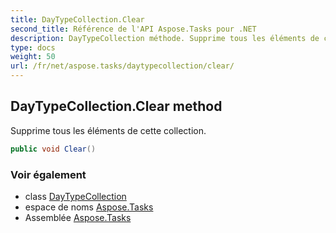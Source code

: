 ```yaml
---
title: DayTypeCollection.Clear
second_title: Référence de l'API Aspose.Tasks pour .NET
description: DayTypeCollection méthode. Supprime tous les éléments de cette collection.
type: docs
weight: 50
url: /fr/net/aspose.tasks/daytypecollection/clear/
---
```

## DayTypeCollection.Clear method

Supprime tous les éléments de cette collection.

```csharp
public void Clear()
```

### Voir également

* class [DayTypeCollection](../)
* espace de noms [Aspose.Tasks](../../daytypecollection/)
* Assemblée [Aspose.Tasks](../../../)


